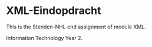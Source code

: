 # XML-Eindopdracht

This is the Stenden-NHL end assignment of module XML.

Information Technology Year 2.

